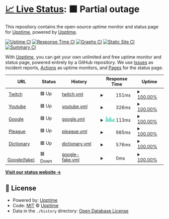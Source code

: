 # [📈 Live Status](https://demo.upptime.js.org): <!--live status--> **🟧 Partial outage**

This repository contains the open-source uptime monitor and status page for [Upptime](https://upptime.js.org), powered by [Upptime](https://github.com/upptime/upptime).

[![Uptime CI](https://github.com/upptime/upptime/workflows/Uptime%20CI/badge.svg)](https://github.com/upptime/upptime/actions?query=workflow%3A%22Uptime+CI%22)
[![Response Time CI](https://github.com/upptime/upptime/workflows/Response%20Time%20CI/badge.svg)](https://github.com/upptime/upptime/actions?query=workflow%3A%22Response+Time+CI%22)
[![Graphs CI](https://github.com/upptime/upptime/workflows/Graphs%20CI/badge.svg)](https://github.com/upptime/upptime/actions?query=workflow%3A%22Graphs+CI%22)
[![Static Site CI](https://github.com/upptime/upptime/workflows/Static%20Site%20CI/badge.svg)](https://github.com/upptime/upptime/actions?query=workflow%3A%22Static+Site+CI%22)
[![Summary CI](https://github.com/upptime/upptime/workflows/Summary%20CI/badge.svg)](https://github.com/upptime/upptime/actions?query=workflow%3A%22Summary+CI%22)

With [Upptime](https://upptime.js.org), you can get your own unlimited and free uptime monitor and status page, powered entirely by a GitHub repository. We use [Issues](https://github.com/upptime/upptime/issues) as incident reports, [Actions](https://github.com/upptime/upptime/actions) as uptime monitors, and [Pages](https://demo.upptime.js.org) for the status page.

<!--start: status pages-->
<!-- This summary is generated by Upptime (https://github.com/upptime/upptime) -->
<!-- Do not edit this manually, your changes will be overwritten -->
<!-- prettier-ignore -->
| URL | Status | History | Response Time | Uptime |
| --- | ------ | ------- | ------------- | ------ |
| <img alt="" src="https://favicons.githubusercontent.com/www.twitch.tv" height="13"> [Twitch](https://www.twitch.tv/) | 🟩 Up | [twitch.yml](https://github.com/JoshuaHsieh0530/Upptime/commits/HEAD/history/twitch.yml) | <details><summary><img alt="Response time graph" src="./graphs/twitch/response-time-week.png" height="20"> 151ms</summary><br><a href="https://demo.upptime.js.org/history/twitch"><img alt="Response time 151" src="https://img.shields.io/endpoint?url=https%3A%2F%2Fraw.githubusercontent.com%2FJoshuaHsieh0530%2FUpptime%2FHEAD%2Fapi%2Ftwitch%2Fresponse-time.json"></a><br><a href="https://demo.upptime.js.org/history/twitch"><img alt="24-hour response time 104" src="https://img.shields.io/endpoint?url=https%3A%2F%2Fraw.githubusercontent.com%2FJoshuaHsieh0530%2FUpptime%2FHEAD%2Fapi%2Ftwitch%2Fresponse-time-day.json"></a><br><a href="https://demo.upptime.js.org/history/twitch"><img alt="7-day response time 151" src="https://img.shields.io/endpoint?url=https%3A%2F%2Fraw.githubusercontent.com%2FJoshuaHsieh0530%2FUpptime%2FHEAD%2Fapi%2Ftwitch%2Fresponse-time-week.json"></a><br><a href="https://demo.upptime.js.org/history/twitch"><img alt="30-day response time 151" src="https://img.shields.io/endpoint?url=https%3A%2F%2Fraw.githubusercontent.com%2FJoshuaHsieh0530%2FUpptime%2FHEAD%2Fapi%2Ftwitch%2Fresponse-time-month.json"></a><br><a href="https://demo.upptime.js.org/history/twitch"><img alt="1-year response time 151" src="https://img.shields.io/endpoint?url=https%3A%2F%2Fraw.githubusercontent.com%2FJoshuaHsieh0530%2FUpptime%2FHEAD%2Fapi%2Ftwitch%2Fresponse-time-year.json"></a></details> | <details><summary><a href="https://demo.upptime.js.org/history/twitch">100.00%</a></summary><a href="https://demo.upptime.js.org/history/twitch"><img alt="All-time uptime 100.00%" src="https://img.shields.io/endpoint?url=https%3A%2F%2Fraw.githubusercontent.com%2FJoshuaHsieh0530%2FUpptime%2FHEAD%2Fapi%2Ftwitch%2Fuptime.json"></a><br><a href="https://demo.upptime.js.org/history/twitch"><img alt="24-hour uptime 100.00%" src="https://img.shields.io/endpoint?url=https%3A%2F%2Fraw.githubusercontent.com%2FJoshuaHsieh0530%2FUpptime%2FHEAD%2Fapi%2Ftwitch%2Fuptime-day.json"></a><br><a href="https://demo.upptime.js.org/history/twitch"><img alt="7-day uptime 100.00%" src="https://img.shields.io/endpoint?url=https%3A%2F%2Fraw.githubusercontent.com%2FJoshuaHsieh0530%2FUpptime%2FHEAD%2Fapi%2Ftwitch%2Fuptime-week.json"></a><br><a href="https://demo.upptime.js.org/history/twitch"><img alt="30-day uptime 100.00%" src="https://img.shields.io/endpoint?url=https%3A%2F%2Fraw.githubusercontent.com%2FJoshuaHsieh0530%2FUpptime%2FHEAD%2Fapi%2Ftwitch%2Fuptime-month.json"></a><br><a href="https://demo.upptime.js.org/history/twitch"><img alt="1-year uptime 100.00%" src="https://img.shields.io/endpoint?url=https%3A%2F%2Fraw.githubusercontent.com%2FJoshuaHsieh0530%2FUpptime%2FHEAD%2Fapi%2Ftwitch%2Fuptime-year.json"></a></details>
| <img alt="" src="https://favicons.githubusercontent.com/www.youtube.com" height="13"> [Youtube](https://www.youtube.com/) | 🟩 Up | [youtube.yml](https://github.com/JoshuaHsieh0530/Upptime/commits/HEAD/history/youtube.yml) | <details><summary><img alt="Response time graph" src="./graphs/youtube/response-time-week.png" height="20"> 326ms</summary><br><a href="https://demo.upptime.js.org/history/youtube"><img alt="Response time 326" src="https://img.shields.io/endpoint?url=https%3A%2F%2Fraw.githubusercontent.com%2FJoshuaHsieh0530%2FUpptime%2FHEAD%2Fapi%2Fyoutube%2Fresponse-time.json"></a><br><a href="https://demo.upptime.js.org/history/youtube"><img alt="24-hour response time 234" src="https://img.shields.io/endpoint?url=https%3A%2F%2Fraw.githubusercontent.com%2FJoshuaHsieh0530%2FUpptime%2FHEAD%2Fapi%2Fyoutube%2Fresponse-time-day.json"></a><br><a href="https://demo.upptime.js.org/history/youtube"><img alt="7-day response time 326" src="https://img.shields.io/endpoint?url=https%3A%2F%2Fraw.githubusercontent.com%2FJoshuaHsieh0530%2FUpptime%2FHEAD%2Fapi%2Fyoutube%2Fresponse-time-week.json"></a><br><a href="https://demo.upptime.js.org/history/youtube"><img alt="30-day response time 326" src="https://img.shields.io/endpoint?url=https%3A%2F%2Fraw.githubusercontent.com%2FJoshuaHsieh0530%2FUpptime%2FHEAD%2Fapi%2Fyoutube%2Fresponse-time-month.json"></a><br><a href="https://demo.upptime.js.org/history/youtube"><img alt="1-year response time 326" src="https://img.shields.io/endpoint?url=https%3A%2F%2Fraw.githubusercontent.com%2FJoshuaHsieh0530%2FUpptime%2FHEAD%2Fapi%2Fyoutube%2Fresponse-time-year.json"></a></details> | <details><summary><a href="https://demo.upptime.js.org/history/youtube">100.00%</a></summary><a href="https://demo.upptime.js.org/history/youtube"><img alt="All-time uptime 100.00%" src="https://img.shields.io/endpoint?url=https%3A%2F%2Fraw.githubusercontent.com%2FJoshuaHsieh0530%2FUpptime%2FHEAD%2Fapi%2Fyoutube%2Fuptime.json"></a><br><a href="https://demo.upptime.js.org/history/youtube"><img alt="24-hour uptime 100.00%" src="https://img.shields.io/endpoint?url=https%3A%2F%2Fraw.githubusercontent.com%2FJoshuaHsieh0530%2FUpptime%2FHEAD%2Fapi%2Fyoutube%2Fuptime-day.json"></a><br><a href="https://demo.upptime.js.org/history/youtube"><img alt="7-day uptime 100.00%" src="https://img.shields.io/endpoint?url=https%3A%2F%2Fraw.githubusercontent.com%2FJoshuaHsieh0530%2FUpptime%2FHEAD%2Fapi%2Fyoutube%2Fuptime-week.json"></a><br><a href="https://demo.upptime.js.org/history/youtube"><img alt="30-day uptime 100.00%" src="https://img.shields.io/endpoint?url=https%3A%2F%2Fraw.githubusercontent.com%2FJoshuaHsieh0530%2FUpptime%2FHEAD%2Fapi%2Fyoutube%2Fuptime-month.json"></a><br><a href="https://demo.upptime.js.org/history/youtube"><img alt="1-year uptime 100.00%" src="https://img.shields.io/endpoint?url=https%3A%2F%2Fraw.githubusercontent.com%2FJoshuaHsieh0530%2FUpptime%2FHEAD%2Fapi%2Fyoutube%2Fuptime-year.json"></a></details>
| <img alt="" src="https://favicons.githubusercontent.com/www.google.com" height="13"> [Google](https://www.google.com/) | 🟩 Up | [google.yml](https://github.com/JoshuaHsieh0530/Upptime/commits/HEAD/history/google.yml) | <details><summary><img alt="Response time graph" src="./graphs/google/response-time-week.png" height="20"> 113ms</summary><br><a href="https://demo.upptime.js.org/history/google"><img alt="Response time 113" src="https://img.shields.io/endpoint?url=https%3A%2F%2Fraw.githubusercontent.com%2FJoshuaHsieh0530%2FUpptime%2FHEAD%2Fapi%2Fgoogle%2Fresponse-time.json"></a><br><a href="https://demo.upptime.js.org/history/google"><img alt="24-hour response time 73" src="https://img.shields.io/endpoint?url=https%3A%2F%2Fraw.githubusercontent.com%2FJoshuaHsieh0530%2FUpptime%2FHEAD%2Fapi%2Fgoogle%2Fresponse-time-day.json"></a><br><a href="https://demo.upptime.js.org/history/google"><img alt="7-day response time 113" src="https://img.shields.io/endpoint?url=https%3A%2F%2Fraw.githubusercontent.com%2FJoshuaHsieh0530%2FUpptime%2FHEAD%2Fapi%2Fgoogle%2Fresponse-time-week.json"></a><br><a href="https://demo.upptime.js.org/history/google"><img alt="30-day response time 113" src="https://img.shields.io/endpoint?url=https%3A%2F%2Fraw.githubusercontent.com%2FJoshuaHsieh0530%2FUpptime%2FHEAD%2Fapi%2Fgoogle%2Fresponse-time-month.json"></a><br><a href="https://demo.upptime.js.org/history/google"><img alt="1-year response time 113" src="https://img.shields.io/endpoint?url=https%3A%2F%2Fraw.githubusercontent.com%2FJoshuaHsieh0530%2FUpptime%2FHEAD%2Fapi%2Fgoogle%2Fresponse-time-year.json"></a></details> | <details><summary><a href="https://demo.upptime.js.org/history/google">100.00%</a></summary><a href="https://demo.upptime.js.org/history/google"><img alt="All-time uptime 100.00%" src="https://img.shields.io/endpoint?url=https%3A%2F%2Fraw.githubusercontent.com%2FJoshuaHsieh0530%2FUpptime%2FHEAD%2Fapi%2Fgoogle%2Fuptime.json"></a><br><a href="https://demo.upptime.js.org/history/google"><img alt="24-hour uptime 100.00%" src="https://img.shields.io/endpoint?url=https%3A%2F%2Fraw.githubusercontent.com%2FJoshuaHsieh0530%2FUpptime%2FHEAD%2Fapi%2Fgoogle%2Fuptime-day.json"></a><br><a href="https://demo.upptime.js.org/history/google"><img alt="7-day uptime 100.00%" src="https://img.shields.io/endpoint?url=https%3A%2F%2Fraw.githubusercontent.com%2FJoshuaHsieh0530%2FUpptime%2FHEAD%2Fapi%2Fgoogle%2Fuptime-week.json"></a><br><a href="https://demo.upptime.js.org/history/google"><img alt="30-day uptime 100.00%" src="https://img.shields.io/endpoint?url=https%3A%2F%2Fraw.githubusercontent.com%2FJoshuaHsieh0530%2FUpptime%2FHEAD%2Fapi%2Fgoogle%2Fuptime-month.json"></a><br><a href="https://demo.upptime.js.org/history/google"><img alt="1-year uptime 100.00%" src="https://img.shields.io/endpoint?url=https%3A%2F%2Fraw.githubusercontent.com%2FJoshuaHsieh0530%2FUpptime%2FHEAD%2Fapi%2Fgoogle%2Fuptime-year.json"></a></details>
| <img alt="" src="https://favicons.githubusercontent.com/pleagueofficial.com" height="13"> [Pleague](https://pleagueofficial.com/) | 🟩 Up | [pleague.yml](https://github.com/JoshuaHsieh0530/Upptime/commits/HEAD/history/pleague.yml) | <details><summary><img alt="Response time graph" src="./graphs/pleague/response-time-week.png" height="20"> 985ms</summary><br><a href="https://demo.upptime.js.org/history/pleague"><img alt="Response time 985" src="https://img.shields.io/endpoint?url=https%3A%2F%2Fraw.githubusercontent.com%2FJoshuaHsieh0530%2FUpptime%2FHEAD%2Fapi%2Fpleague%2Fresponse-time.json"></a><br><a href="https://demo.upptime.js.org/history/pleague"><img alt="24-hour response time 1063" src="https://img.shields.io/endpoint?url=https%3A%2F%2Fraw.githubusercontent.com%2FJoshuaHsieh0530%2FUpptime%2FHEAD%2Fapi%2Fpleague%2Fresponse-time-day.json"></a><br><a href="https://demo.upptime.js.org/history/pleague"><img alt="7-day response time 985" src="https://img.shields.io/endpoint?url=https%3A%2F%2Fraw.githubusercontent.com%2FJoshuaHsieh0530%2FUpptime%2FHEAD%2Fapi%2Fpleague%2Fresponse-time-week.json"></a><br><a href="https://demo.upptime.js.org/history/pleague"><img alt="30-day response time 985" src="https://img.shields.io/endpoint?url=https%3A%2F%2Fraw.githubusercontent.com%2FJoshuaHsieh0530%2FUpptime%2FHEAD%2Fapi%2Fpleague%2Fresponse-time-month.json"></a><br><a href="https://demo.upptime.js.org/history/pleague"><img alt="1-year response time 985" src="https://img.shields.io/endpoint?url=https%3A%2F%2Fraw.githubusercontent.com%2FJoshuaHsieh0530%2FUpptime%2FHEAD%2Fapi%2Fpleague%2Fresponse-time-year.json"></a></details> | <details><summary><a href="https://demo.upptime.js.org/history/pleague">100.00%</a></summary><a href="https://demo.upptime.js.org/history/pleague"><img alt="All-time uptime 100.00%" src="https://img.shields.io/endpoint?url=https%3A%2F%2Fraw.githubusercontent.com%2FJoshuaHsieh0530%2FUpptime%2FHEAD%2Fapi%2Fpleague%2Fuptime.json"></a><br><a href="https://demo.upptime.js.org/history/pleague"><img alt="24-hour uptime 100.00%" src="https://img.shields.io/endpoint?url=https%3A%2F%2Fraw.githubusercontent.com%2FJoshuaHsieh0530%2FUpptime%2FHEAD%2Fapi%2Fpleague%2Fuptime-day.json"></a><br><a href="https://demo.upptime.js.org/history/pleague"><img alt="7-day uptime 100.00%" src="https://img.shields.io/endpoint?url=https%3A%2F%2Fraw.githubusercontent.com%2FJoshuaHsieh0530%2FUpptime%2FHEAD%2Fapi%2Fpleague%2Fuptime-week.json"></a><br><a href="https://demo.upptime.js.org/history/pleague"><img alt="30-day uptime 100.00%" src="https://img.shields.io/endpoint?url=https%3A%2F%2Fraw.githubusercontent.com%2FJoshuaHsieh0530%2FUpptime%2FHEAD%2Fapi%2Fpleague%2Fuptime-month.json"></a><br><a href="https://demo.upptime.js.org/history/pleague"><img alt="1-year uptime 100.00%" src="https://img.shields.io/endpoint?url=https%3A%2F%2Fraw.githubusercontent.com%2FJoshuaHsieh0530%2FUpptime%2FHEAD%2Fapi%2Fpleague%2Fuptime-year.json"></a></details>
| <img alt="" src="https://favicons.githubusercontent.com/dictionary.cambridge.org" height="13"> [Dictionary](https://dictionary.cambridge.org/zht/) | 🟩 Up | [dictionary.yml](https://github.com/JoshuaHsieh0530/Upptime/commits/HEAD/history/dictionary.yml) | <details><summary><img alt="Response time graph" src="./graphs/dictionary/response-time-week.png" height="20"> 576ms</summary><br><a href="https://demo.upptime.js.org/history/dictionary"><img alt="Response time 576" src="https://img.shields.io/endpoint?url=https%3A%2F%2Fraw.githubusercontent.com%2FJoshuaHsieh0530%2FUpptime%2FHEAD%2Fapi%2Fdictionary%2Fresponse-time.json"></a><br><a href="https://demo.upptime.js.org/history/dictionary"><img alt="24-hour response time 366" src="https://img.shields.io/endpoint?url=https%3A%2F%2Fraw.githubusercontent.com%2FJoshuaHsieh0530%2FUpptime%2FHEAD%2Fapi%2Fdictionary%2Fresponse-time-day.json"></a><br><a href="https://demo.upptime.js.org/history/dictionary"><img alt="7-day response time 576" src="https://img.shields.io/endpoint?url=https%3A%2F%2Fraw.githubusercontent.com%2FJoshuaHsieh0530%2FUpptime%2FHEAD%2Fapi%2Fdictionary%2Fresponse-time-week.json"></a><br><a href="https://demo.upptime.js.org/history/dictionary"><img alt="30-day response time 576" src="https://img.shields.io/endpoint?url=https%3A%2F%2Fraw.githubusercontent.com%2FJoshuaHsieh0530%2FUpptime%2FHEAD%2Fapi%2Fdictionary%2Fresponse-time-month.json"></a><br><a href="https://demo.upptime.js.org/history/dictionary"><img alt="1-year response time 576" src="https://img.shields.io/endpoint?url=https%3A%2F%2Fraw.githubusercontent.com%2FJoshuaHsieh0530%2FUpptime%2FHEAD%2Fapi%2Fdictionary%2Fresponse-time-year.json"></a></details> | <details><summary><a href="https://demo.upptime.js.org/history/dictionary">100.00%</a></summary><a href="https://demo.upptime.js.org/history/dictionary"><img alt="All-time uptime 100.00%" src="https://img.shields.io/endpoint?url=https%3A%2F%2Fraw.githubusercontent.com%2FJoshuaHsieh0530%2FUpptime%2FHEAD%2Fapi%2Fdictionary%2Fuptime.json"></a><br><a href="https://demo.upptime.js.org/history/dictionary"><img alt="24-hour uptime 100.00%" src="https://img.shields.io/endpoint?url=https%3A%2F%2Fraw.githubusercontent.com%2FJoshuaHsieh0530%2FUpptime%2FHEAD%2Fapi%2Fdictionary%2Fuptime-day.json"></a><br><a href="https://demo.upptime.js.org/history/dictionary"><img alt="7-day uptime 100.00%" src="https://img.shields.io/endpoint?url=https%3A%2F%2Fraw.githubusercontent.com%2FJoshuaHsieh0530%2FUpptime%2FHEAD%2Fapi%2Fdictionary%2Fuptime-week.json"></a><br><a href="https://demo.upptime.js.org/history/dictionary"><img alt="30-day uptime 100.00%" src="https://img.shields.io/endpoint?url=https%3A%2F%2Fraw.githubusercontent.com%2FJoshuaHsieh0530%2FUpptime%2FHEAD%2Fapi%2Fdictionary%2Fuptime-month.json"></a><br><a href="https://demo.upptime.js.org/history/dictionary"><img alt="1-year uptime 100.00%" src="https://img.shields.io/endpoint?url=https%3A%2F%2Fraw.githubusercontent.com%2FJoshuaHsieh0530%2FUpptime%2FHEAD%2Fapi%2Fdictionary%2Fuptime-year.json"></a></details>
| <img alt="" src="https://favicons.githubusercontent.com/www.googlehaha.com" height="13"> [Google(fake)](https://www.googlehaha.com/) | 🟥 Down | [google-fake.yml](https://github.com/JoshuaHsieh0530/Upptime/commits/HEAD/history/google-fake.yml) | <details><summary><img alt="Response time graph" src="./graphs/google-fake/response-time-week.png" height="20"> 0ms</summary><br><a href="https://demo.upptime.js.org/history/google-fake"><img alt="Response time 0" src="https://img.shields.io/endpoint?url=https%3A%2F%2Fraw.githubusercontent.com%2FJoshuaHsieh0530%2FUpptime%2FHEAD%2Fapi%2Fgoogle-fake%2Fresponse-time.json"></a><br><a href="https://demo.upptime.js.org/history/google-fake"><img alt="24-hour response time 0" src="https://img.shields.io/endpoint?url=https%3A%2F%2Fraw.githubusercontent.com%2FJoshuaHsieh0530%2FUpptime%2FHEAD%2Fapi%2Fgoogle-fake%2Fresponse-time-day.json"></a><br><a href="https://demo.upptime.js.org/history/google-fake"><img alt="7-day response time 0" src="https://img.shields.io/endpoint?url=https%3A%2F%2Fraw.githubusercontent.com%2FJoshuaHsieh0530%2FUpptime%2FHEAD%2Fapi%2Fgoogle-fake%2Fresponse-time-week.json"></a><br><a href="https://demo.upptime.js.org/history/google-fake"><img alt="30-day response time 0" src="https://img.shields.io/endpoint?url=https%3A%2F%2Fraw.githubusercontent.com%2FJoshuaHsieh0530%2FUpptime%2FHEAD%2Fapi%2Fgoogle-fake%2Fresponse-time-month.json"></a><br><a href="https://demo.upptime.js.org/history/google-fake"><img alt="1-year response time 0" src="https://img.shields.io/endpoint?url=https%3A%2F%2Fraw.githubusercontent.com%2FJoshuaHsieh0530%2FUpptime%2FHEAD%2Fapi%2Fgoogle-fake%2Fresponse-time-year.json"></a></details> | <details><summary><a href="https://demo.upptime.js.org/history/google-fake">100.00%</a></summary><a href="https://demo.upptime.js.org/history/google-fake"><img alt="All-time uptime 100.00%" src="https://img.shields.io/endpoint?url=https%3A%2F%2Fraw.githubusercontent.com%2FJoshuaHsieh0530%2FUpptime%2FHEAD%2Fapi%2Fgoogle-fake%2Fuptime.json"></a><br><a href="https://demo.upptime.js.org/history/google-fake"><img alt="24-hour uptime 100.00%" src="https://img.shields.io/endpoint?url=https%3A%2F%2Fraw.githubusercontent.com%2FJoshuaHsieh0530%2FUpptime%2FHEAD%2Fapi%2Fgoogle-fake%2Fuptime-day.json"></a><br><a href="https://demo.upptime.js.org/history/google-fake"><img alt="7-day uptime 100.00%" src="https://img.shields.io/endpoint?url=https%3A%2F%2Fraw.githubusercontent.com%2FJoshuaHsieh0530%2FUpptime%2FHEAD%2Fapi%2Fgoogle-fake%2Fuptime-week.json"></a><br><a href="https://demo.upptime.js.org/history/google-fake"><img alt="30-day uptime 100.00%" src="https://img.shields.io/endpoint?url=https%3A%2F%2Fraw.githubusercontent.com%2FJoshuaHsieh0530%2FUpptime%2FHEAD%2Fapi%2Fgoogle-fake%2Fuptime-month.json"></a><br><a href="https://demo.upptime.js.org/history/google-fake"><img alt="1-year uptime 100.00%" src="https://img.shields.io/endpoint?url=https%3A%2F%2Fraw.githubusercontent.com%2FJoshuaHsieh0530%2FUpptime%2FHEAD%2Fapi%2Fgoogle-fake%2Fuptime-year.json"></a></details>

<!--end: status pages-->

[**Visit our status website →**](https://demo.upptime.js.org)

## 📄 License

- Powered by: [Upptime](https://github.com/upptime/upptime)
- Code: [MIT](./LICENSE) © [Upptime](https://upptime.js.org)
- Data in the `./history` directory: [Open Database License](https://opendatacommons.org/licenses/odbl/1-0/)
